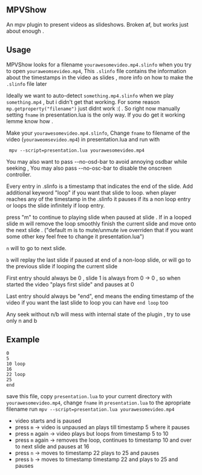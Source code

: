 ## MPVShow
An mpv plugin to present videos as slideshows.
Broken af, but works just about enough .

## Usage
MPVShow looks for a filename `yourawesomevideo.mp4.slinfo`
when you try to open `youraweomsevideo.mp4`, This
`.slinfo` file contains the information about the 
timestamps in the video as slides , more info on how to make
the `.slinfo` file later

Ideally we want to auto-detect
`something.mp4.slinfo` when we play `something.mp4`
, but i didn't get that working.
For some reason `mp.getproperty("filename")` just
didnt work :( . So right now manually setting 
`fname` in presentation.lua is the only way. If you do get it working
lemme know how .

Make your `yourawesomevideo.mp4.slinfo`, Change `fname` to filename of
the video (`youraweomsevideo.mp4`) in  presentation.lua
and run with
```
 mpv --script=presentation.lua yourawesomevideo.mp4
```

You may also want to pass --no-osd-bar to avoid annoying
osdbar while seeking , You may also pass --no-osc-bar
to disable the onscreen controller.

Every entry in .slinfo is a timestamp that indicates
the end of the slide. Add additional keyword "loop"
if you want that slide to loop.
when player reaches any of the timestamp in the .slinfo
it pauses if its a non loop entry or loops the slide
infinitely if loop entry.

press "m" to continue to playing slide when paused
at slide . If in a looped slide m will remove the loop
smoothly finish the current slide and move onto the next slide
.
("default m is to mute/unmute ive overriden that
if you want some other key feel free to change it 
presentation.lua")

`n` will to go to next slide. 

`b` will replay the last slide  if paused at end of a non-loop slide,
or will go to the previous slide if looping the current slide

First entry should always be 0 , 
slide 1 is always from 0 -> 0 , so when started
the video "plays first slide" and pauses at 0

Last entry should always be "end",
end means the ending timestamp of the video
if you want the last slide to loop you can
have `end loop` too

Any seek without n/b will mess with internal
state of the plugin , try to use only n and b

## Example

```yourawesomevideo.mp4.slinfo
0 
5 
10 loop
16 
22 loop
25
end
```
save this file, copy `presentation.lua` to your
current directory with `yourawesomevideo.mp4`,
change `fname` in `presentation.lua` to the apropriate filename
run
`mpv --script=presentation.lua yourawesomevideo.mp4`
* video starts and is paused
* press `m`       -> video is unpaused an plays till timestamp 5 where it pauses
* press `m` again -> video plays but loops from timestamp 5 to 10
* press `m` again -> removes the loop, continues to timestamp 10 and over to next slide and pauses at 16
* press `n` -> moves to timestamp 22 plays to 25 and pauses
* press `b` -> moves to timestamp timestamp 22 and plays to 25 and pauses
